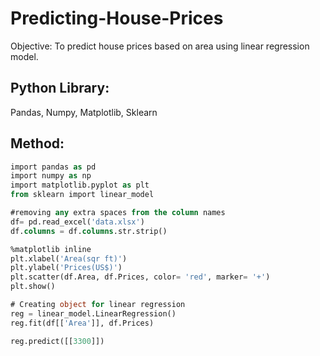 # Predicting-House-Prices
Objective: To predict house prices based on area using linear regression model.

## Python Library:
Pandas, Numpy, Matplotlib, Sklearn

## Method: 
```sql
import pandas as pd
import numpy as np 
import matplotlib.pyplot as plt
from sklearn import linear_model
```

```sql
#removing any extra spaces from the column names
df= pd.read_excel('data.xlsx')
df.columns = df.columns.str.strip()
```

```sql
%matplotlib inline
plt.xlabel('Area(sqr ft)')
plt.ylabel('Prices(US$)')
plt.scatter(df.Area, df.Prices, color= 'red', marker= '+')
plt.show()
```

```sql
# Creating object for linear regression
reg = linear_model.LinearRegression()
reg.fit(df[['Area']], df.Prices)
```

```sql
reg.predict([[3300]])
```



